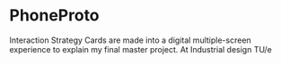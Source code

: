 # PhoneProto

Interaction Strategy Cards are made into a digital multiple-screen experience to explain my final master project. At Industrial design TU/e
